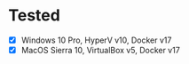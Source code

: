 # Tested

- [x] Windows 10 Pro, HyperV v10, Docker v17
- [x] MacOS Sierra 10, VirtualBox v5, Docker v17
